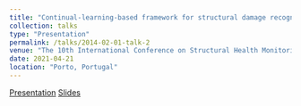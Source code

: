 ```yaml
---
title: "Continual-learning-based framework for structural damage recognition"
collection: talks
type: "Presentation"
permalink: /talks/2014-02-01-talk-2
venue: "The 10th International Conference on Structural Health Monitoring of Intelligent Infrastructure"
date: 2021-04-21
location: "Porto, Portugal"
---
```


[Presentation](https://drive.google.com/file/d/1n8U0ATgCJKxy385quA48TEgTiTmvJhJ9/view?usp=sharing) [Slides](https://docs.google.com/presentation/d/1AvNszzpbLX9Z1klnNERIWp0ORsrlbohl/edit?usp=sharing&ouid=109273865605327056301&rtpof=true&sd=true) 

